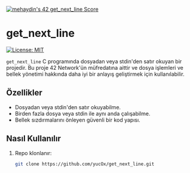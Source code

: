 
[![mehaydin's 42 get_next_line Score](https://badge42.vercel.app/api/v2/cl9goquqf00540fmp6v4syivq/project/2886235)](https://github.com/JaeSeoKim/badge42)
# get_next_line

[![License: MIT](https://img.shields.io/badge/License-MIT-yellow.svg)](https://opensource.org/licenses/MIT)

`get_next_line` C programında dosyadan veya stdin'den satır okuyan bir projedir. Bu proje 42 Network'ün müfredatına aittir ve dosya işlemleri ve bellek yönetimi hakkında daha iyi bir anlayış geliştirmek için kullanılabilir.

## Özellikler

- Dosyadan veya stdin'den satır okuyabilme.
- Birden fazla dosya veya stdin ile aynı anda çalışabilme.
- Bellek sızdırmalarını önleyen güvenli bir kod yapısı.

## Nasıl Kullanılır

1. Repo klonlanır:

   ```sh
   git clone https://github.com/yucOx/get_next_line.git
